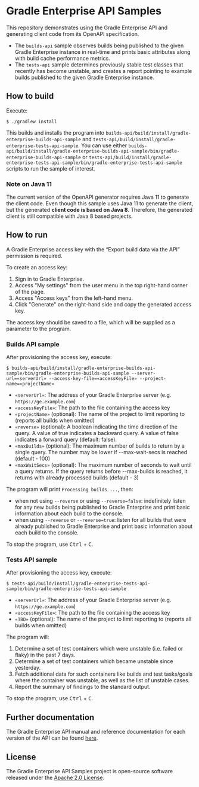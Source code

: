 # Gradle Enterprise API Samples

This repository demonstrates using the Gradle Enterprise API and generating client code from its OpenAPI specification.

* The `builds-api` sample observes builds being published to the given Gradle Enterprise instance in real-time and prints basic attributes along with build cache performance metrics.
* The `tests-api` sample determines previously stable test classes that recently has become unstable, and creates a report pointing to example builds published to the given Gradle Enterprise instance.

## How to build

Execute:

```
$ ./gradlew install
```

This builds and installs the program into `builds-api/build/install/gradle-enterprise-builds-api-sample` and `tests-api/build/install/gradle-enterprise-tests-api-sample`.
You can use either `builds-api/build/install/gradle-enterprise-builds-api-sample/bin/gradle-enterprise-builds-api-sample` or `tests-api/build/install/gradle-enterprise-tests-api-sample/bin/gradle-enterprise-tests-api-sample` scripts to run the sample of interest.

### Note on Java 11

The current version of the OpenAPI generator requires Java 11 to generate the client code. Even though this sample uses Java 11 to generate the client, but the generated **client code is based on Java 8**.
Therefore, the generated client is still compatible with Java 8 based projects.

## How to run

A Gradle Enterprise access key with the “Export build data via the API” permission is required.

To create an access key:

1. Sign in to Gradle Enterprise.
2. Access "My settings" from the user menu in the top right-hand corner of the page.
3. Access "Access keys" from the left-hand menu.
4. Click "Generate" on the right-hand side and copy the generated access key.

The access key should be saved to a file, which will be supplied as a parameter to the program.

### Builds API sample

After provisioning the access key, execute:

```
$ builds-api/build/install/gradle-enterprise-builds-api-sample/bin/gradle-enterprise-builds-api-sample --server-url=«serverUrl» --access-key-file=«accessKeyFile» --project-name=«projectName»
```

- `«serverUrl»`: The address of your Gradle Enterprise server (e.g. `https://ge.example.com`)
- `«accessKeyFile»`: The path to the file containing the access key
- `«projectName»` (optional): The name of the project to limit reporting to (reports all builds when omitted)
- `«reverse»` (optional): A boolean indicating the time direction of the query. A value of true indicates a backward query. A value of false indicates a forward query (default: false).
- `«maxBuilds»` (optional): The maximum number of builds to return by a single query. The number may be lower if --max-wait-secs is reached (default - 100)
- `«maxWaitSecs»` (optional): The maximum number of seconds to wait until a query returns. If the query returns before --max-builds is reached, it returns with already processed builds (default - 3)

The program will print `Processing builds ...`, then:
- when not using `--reverse` or using `--reverse=false`: indefinitely listen for any new builds being published to Gradle Enterprise and print basic information about each build to the console.
- when using `--reverse` or `--reverse=true`: listen for all builds that were already published to Gradle Enterprise and print basic information about each build to the console.

To stop the program, use <kbd>Ctrl</kbd> + <kbd>C</kbd>.

### Tests API sample

After provisioning the access key, execute:

```
$ tests-api/build/install/gradle-enterprise-tests-api-sample/bin/gradle-enterprise-tests-api-sample
```

- `«serverUrl»`: The address of your Gradle Enterprise server (e.g. `https://ge.example.com`)
- `«accessKeyFile»`: The path to the file containing the access key
- `«TBD»` (optional): The name of the project to limit reporting to (reports all builds when omitted)

The program will:
1. Determine a set of test containers which were unstable (i.e. failed or flaky) in the past 7 days.
2. Determine a set of test containers which became unstable since yesterday.
3. Fetch additional data for such containers like builds and test tasks/goals where the container was unstable, as well as the list of unstable cases.
4. Report the summary of findings to the standard output.

To stop the program, use <kbd>Ctrl</kbd> + <kbd>C</kbd>.

## Further documentation

The Gradle Enterprise API manual and reference documentation for each version of the API can be found [here](https://docs.gradle.com/enterprise/api-manual).

## License

The Gradle Enterprise API Samples project is open-source software released under the [Apache 2.0 License][apache-license].

[apache-license]: https://www.apache.org/licenses/LICENSE-2.0.html
